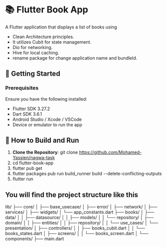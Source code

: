 # 📚 Flutter Book App

A Flutter application that displays a list of books using
   * Clean Architecture principles.
   *   It utilizes Cubit for state management.
   *   Dio for networking.
   *   Hive for local caching.
   *   rename  package for change application name and bundleId.

## 🚀 Getting Started

### Prerequisites

Ensure you have the following installed:

- Flutter SDK 3.27.2
- Dart SDK  3.6.1
- Android Studio / Xcode / VSCode
- Device or emulator to run the app


## 🔧 How to Build and Run

1. **Clone the Repository**:
   git clone https://github.com/Mohamed-Yassien/nagwa-task
2. cd flutter-book-app
3.   flutter pub get
4.   flutter packages pub run build_runner build --delete-conflicting-outputs
5.   flutter run



## You will find the project structure like this 
lib/
├── core/
│   ├── base_usecase/
│   ├── error/
│   ├── network/
│   ├── services/
│   ├── widgets/
│   └── app_constants.dart
├── books/
│   ├── data/
│   │   ├── datasource/
│   │   ├── models/
│   │   └── repository/
│   ├── domain/
│   │   ├── entities/
│   │   ├── repository/
│   │   └── use_cases/
│   └── presentation/
│       ├── controllers/
│       │   ├── books_cubit.dart
│       │   └── books_states.dart
│       ├── screens/
│       │   └── books_screen.dart
│       └── components/
├── main.dart

